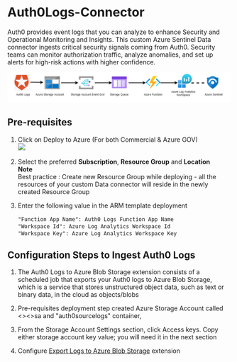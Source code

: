 # Auth0Logs-Connector
Auth0 provides event logs that you can analyze to enhance Security and Operational Monitoring and Insights. This custom Azure Sentinel Data connector ingests critical security signals coming from Auth0. 
Security teams can monitor authorization traffic, analyze anomalies, and set up alerts for high-risk actions with higher confidence.

![Auth0LogsIngestionFlow](./images/Auth0LogsIngestionFlow.PNG) 

## **Pre-requisites**

1. Click on Deploy to Azure (For both Commercial & Azure GOV)  
   <a href="https://portal.azure.com/#create/Microsoft.Template/uri/https%3A%2F%2Fraw.githubusercontent.com%2Fandedevsecops%2FAuth0Logs-Connector%2Fmain%2Fazuredeploy_auth0.json" target="_blank">
    <img src="https://aka.ms/deploytoazurebutton"/>
	</a>
  

2. Select the preferred **Subscription**, **Resource Group** and **Location**  
   **Note**  
   Best practice : Create new Resource Group while deploying - all the resources of your custom Data connector will reside in the newly created Resource 
   Group
   
3. Enter the following value in the ARM template deployment
	```
	"Function App Name": Auth0 Logs Function App Name
	"Workspace Id": Azure Log Analytics Workspace Id​
	"Workspace Key": Azure Log Analytics Workspace Key
	```

## Configuration Steps to Ingest Auth0 Logs

1.	The Auth0 Logs to Azure Blob Storage extension consists of a scheduled job that exports your Auth0 logs to Azure Blob Storage, 
    which is a service that stores unstructured object data, such as text or binary data, in the cloud as objects/blobs  
	
2. Pre-requisites deployment step created Azure Storage Account called <<Function App Name>><<uniqueid>>sa and "auth0sourcelogs" container, 

3. From the Storage Account Settings section, click Access keys. Copy either storage account key value; you will need it in the next section

4. Configure [Export Logs to Azure Blob Storage](https://auth0.com/docs/extensions/export-logs-to-azure-blob-storage#configure-the-extension) extension
